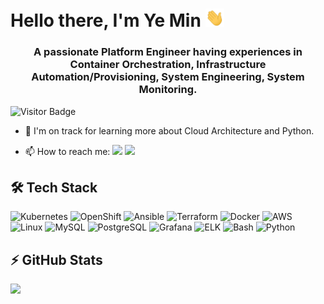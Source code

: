 <h1>Hello there, I'm Ye Min <img src="https://raw.githubusercontent.com/ABSphreak/ABSphreak/master/gifs/Hi.gif" width="30px"></h1>

<h3 align="center">A passionate Platform Engineer having experiences in Container Orchestration, Infrastructure Automation/Provisioning, System Engineering, System Monitoring.</h3>

![Visitor Badge](https://visitor-badge.laobi.icu/badge?page_id=yemin7.yemin7)


- 🌱 I'm on track for learning more about Cloud Architecture and Python.

- 📫 How to reach me: <a href="https://www.linkedin.com/in/yeminphyo/"><img src="https://img.shields.io/badge/LinkedIn-0077B5?style=for-the-badge&logo=linkedin&logoColor=white"></a> <a href="mailto:yeminphyo25@gmail.com"><img src="https://img.shields.io/badge/Gmail-D14836?style=for-the-badge&logo=gmail&logoColor=white"></a>



## 🛠  Tech Stack

![Kubernetes](https://img.shields.io/badge/Kubernetes-white?style=flat-square&logo=Kubernetes) ![OpenShift](https://img.shields.io/badge/OpenShift-red?style=flat-square&logo=Red%20Hat%20Open%20Shift)    ![Ansible](https://img.shields.io/badge/Ansible-black?style=flat-square&logo=ansible) ![Terraform](https://img.shields.io/badge/Terraform-blueviolet?style=flat-square&logo=Terraform) ![Docker](https://img.shields.io/badge/Docker-white?style=flat-square&logo=Docker) ![AWS](https://img.shields.io/badge/AWS-yellow?style=flat-square&logo=Amazon%20AWS) ![Linux](https://img.shields.io/badge/Linux-grey?style=flat-square&logo=linux) ![MySQL](https://img.shields.io/badge/MySQL-white?style=flat-square&logo=mysql) ![PostgreSQL](https://img.shields.io/badge/PostgreSQL-white?style=flat-square&logo=PostgreSQL) ![Grafana](https://img.shields.io/badge/Grafana-black?style=flat-square&logo=Grafana) ![ELK](https://img.shields.io/badge/ELK-005571?style=flat-square&logo=elastic) ![Bash](https://img.shields.io/badge/Bash-white?style=flat-square&logo=GNU%20Bash) ![Python](https://img.shields.io/badge/Python-white?style=flat-square&logo=Python)


## ⚡ GitHub Stats

<img src="https://github-readme-stats.vercel.app/api/top-langs/?username=yemin7&layout=compact&count_private=true&theme=gruvbox" />

